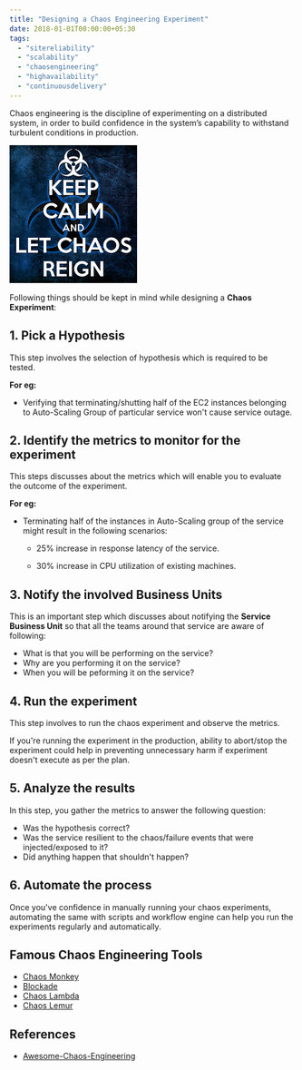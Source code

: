 ```yaml
---
title: "Designing a Chaos Engineering Experiment"
date: 2018-01-01T00:00:00+05:30
tags:
  - "sitereliability"
  - "scalability"
  - "chaosengineering"
  - "highavailability"
  - "continuousdelivery"
---
```


Chaos engineering is the discipline of experimenting on a distributed system,
in order to build confidence in the system’s capability to withstand turbulent
conditions in production.

<!--more-->

![keep_calm_chaos_reign](/images/keep_calm.png)

Following things should be kept in mind while designing a **Chaos Experiment**:

## 1. Pick a Hypothesis

This step involves the selection of hypothesis which is required to be tested.

**For eg:**

- Verifying that terminating/shutting half of the EC2 instances belonging to
  Auto-Scaling Group of particular service won't cause service outage.

## 2. Identify the metrics to monitor for the experiment

This steps discusses about the metrics which will enable you to evaluate the
outcome of the experiment.

**For eg:**

- Terminating half of the instances in Auto-Scaling group of the service might
  result in the following scenarios:

  - 25% increase in response latency of the service.

  - 30% increase in CPU utilization of existing machines.

## 3. Notify the involved Business Units

This is an important step which discusses about notifying the
**Service Business Unit** so that all the teams around that service
are aware of following:

- What is that you will be performing on the service?
- Why are you performing it on the service?
- When you will be peforming it on the service?

## 4. Run the experiment

This step involves to run the chaos experiment and observe the metrics.

If you're running the experiment in the production, ability to abort/stop the
experiment could help in preventing unnecessary harm if experiment
doesn't execute as per the plan.

## 5. Analyze the results

In this step, you gather the metrics to answer the following question:

- Was the hypothesis correct?
- Was the service resilient to the chaos/failure events that were
  injected/exposed to it?
- Did anything happen that shouldn't happen?

## 6. Automate the process

Once you've confidence in manually running your chaos experiments, automating
the same with scripts and workflow engine can help you run the experiments
regularly and automatically.

## Famous Chaos Engineering Tools

- [Chaos Monkey](https://github.com/Netflix/chaosmonkey)
- [Blockade](https://github.com/worstcase/blockade)
- [Chaos Lambda](https://github.com/bbc/chaos-lambda)
- [Chaos Lemur](https://github.com/strepsirrhini-army/chaos-lemur)

## References

- [Awesome-Chaos-Engineering](https://github.com/dastergon/awesome-chaos-engineering)
